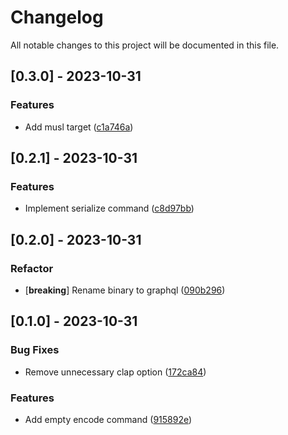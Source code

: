 # Changelog

All notable changes to this project will be documented in this file.

## [0.3.0] - 2023-10-31

### Features

- Add musl target ([c1a746a](https://github.com/martindisch/graphql-tools/commit/c1a746a27cc77853e07e09392425ae8d984c9226))

## [0.2.1] - 2023-10-31

### Features

- Implement serialize command ([c8d97bb](https://github.com/martindisch/graphql-tools/commit/c8d97bb5ce0b04eb11e83afe4f8cd0b0a079cd1a))

## [0.2.0] - 2023-10-31

### Refactor

- [**breaking**] Rename binary to graphql ([090b296](https://github.com/martindisch/graphql-tools/commit/090b29656ac2b6b4efea8028f7c67dc2ec0200c2))

## [0.1.0] - 2023-10-31

### Bug Fixes

- Remove unnecessary clap option ([172ca84](https://github.com/martindisch/graphql-tools/commit/172ca844cffd50154d7a51fd017259b94890335c))

### Features

- Add empty encode command ([915892e](https://github.com/martindisch/graphql-tools/commit/915892e6b97f3c450ca153b0358fa4d5de034527))

<!-- generated by git-cliff -->
